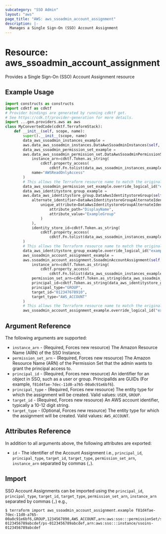 ```yaml
---
subcategory: "SSO Admin"
layout: "aws"
page_title: "AWS: aws_ssoadmin_account_assignment"
description: |-
  Manages a Single Sign-On (SSO) Account Assignment
---
```


# Resource: aws_ssoadmin_account_assignment

Provides a Single Sign-On (SSO) Account Assignment resource

## Example Usage

```python
import constructs as constructs
import cdktf as cdktf
# Provider bindings are generated by running cdktf get.
# See https://cdk.tf/provider-generation for more details.
import ...gen.providers.aws as aws
class MyConvertedCode(cdktf.TerraformStack):
    def __init__(self, scope, name):
        super().__init__(scope, name)
        data_aws_ssoadmin_instances_example =
        aws.data_aws_ssoadmin_instances.DataAwsSsoadminInstances(self, "example")
        data_aws_ssoadmin_permission_set_example =
        aws.data_aws_ssoadmin_permission_set.DataAwsSsoadminPermissionSet(self, "example_1",
            instance_arn=cdktf.Token.as_string(
                cdktf.property_access(
                    cdktf.Fn.tolist(data_aws_ssoadmin_instances_example.arns), ["0"])),
            name="AWSReadOnlyAccess"
        )
        # This allows the Terraform resource name to match the original name. You can remove the call if you don't need them to match.
        data_aws_ssoadmin_permission_set_example.override_logical_id("example")
        data_aws_identitystore_group_example =
        aws.data_aws_identitystore_group.DataAwsIdentitystoreGroup(self, "example_2",
            alternate_identifier=DataAwsIdentitystoreGroupAlternateIdentifier(
                unique_attribute=DataAwsIdentitystoreGroupAlternateIdentifierUniqueAttribute(
                    attribute_path="DisplayName",
                    attribute_value="ExampleGroup"
                )
            ),
            identity_store_id=cdktf.Token.as_string(
                cdktf.property_access(
                    cdktf.Fn.tolist(data_aws_ssoadmin_instances_example.identity_store_ids), ["0"]))
        )
        # This allows the Terraform resource name to match the original name. You can remove the call if you don't need them to match.
        data_aws_identitystore_group_example.override_logical_id("example")
        aws_ssoadmin_account_assignment_example =
        aws.ssoadmin_account_assignment.SsoadminAccountAssignment(self, "example_3",
            instance_arn=cdktf.Token.as_string(
                cdktf.property_access(
                    cdktf.Fn.tolist(data_aws_ssoadmin_instances_example.arns), ["0"])),
            permission_set_arn=cdktf.Token.as_string(data_aws_ssoadmin_permission_set_example.arn),
            principal_id=cdktf.Token.as_string(data_aws_identitystore_group_example.group_id),
            principal_type="GROUP",
            target_id="012347678910",
            target_type="AWS_ACCOUNT"
        )
        # This allows the Terraform resource name to match the original name. You can remove the call if you don't need them to match.
        aws_ssoadmin_account_assignment_example.override_logical_id("example")
```

## Argument Reference

The following arguments are supported:

* `instance_arn` - (Required, Forces new resource) The Amazon Resource Name (ARN) of the SSO Instance.
* `permission_set_arn` - (Required, Forces new resource) The Amazon Resource Name (ARN) of the Permission Set that the admin wants to grant the principal access to.
* `principal_id` - (Required, Forces new resource) An identifier for an object in SSO, such as a user or group. PrincipalIds are GUIDs (For example, `f81d4fae-7dec-11d0-a765-00a0c91e6bf6`).
* `principal_type` - (Required, Forces new resource) The entity type for which the assignment will be created. Valid values: `USER`, `GROUP`.
* `target_id` - (Required, Forces new resource) An AWS account identifier, typically a 10-12 digit string.
* `target_type` - (Optional, Forces new resource) The entity type for which the assignment will be created. Valid values: `AWS_ACCOUNT`.

## Attributes Reference

In addition to all arguments above, the following attributes are exported:

* `id` - The identifier of the Account Assignment i.e., `principal_id`, `principal_type`, `target_id`, `target_type`, `permission_set_arn`, `instance_arn` separated by commas (`,`).

## Import

SSO Account Assignments can be imported using the `principal_id`, `principal_type`, `target_id`, `target_type`, `permission_set_arn`, `instance_arn` separated by commas (`,`) e.g.,

```
$ terraform import aws_ssoadmin_account_assignment.example f81d4fae-7dec-11d0-a765-00a0c91e6bf6,GROUP,1234567890,AWS_ACCOUNT,arn:aws:sso:::permissionSet/ssoins-0123456789abcdef/ps-0123456789abcdef,arn:aws:sso:::instance/ssoins-0123456789abcdef
```

<!-- cache-key: cdktf-0.17.0-pre.15 input-3b486d1f86109495ed4005b52cf37ad684cd7e6510c305eaff444afa271ce691 -->